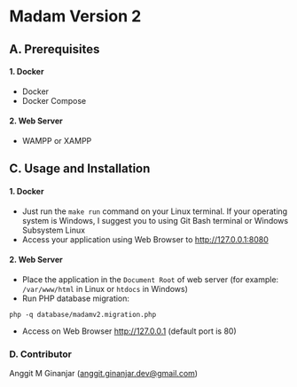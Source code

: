 # Madam Version 2

## A. Prerequisites
#### 1. Docker
* Docker
* Docker Compose

#### 2. Web Server 
* WAMPP or XAMPP

## C. Usage and Installation

#### 1. Docker

* Just run the `make run` command on your Linux terminal. If your operating system is Windows, I suggest you to using Git Bash terminal or Windows Subsystem Linux
* Access your application using Web Browser to http://127.0.0.1:8080

#### 2. Web Server

* Place the application in the `Document Root` of web server (for example: `/var/www/html` in Linux or `htdocs` in Windows)
* Run PHP database migration:
```shell
php -q database/madamv2.migration.php
```
* Access on Web Browser http://127.0.0.1 (default port is 80)

### D. Contributor

Anggit M Ginanjar (anggit.ginanjar.dev@gmail.com)